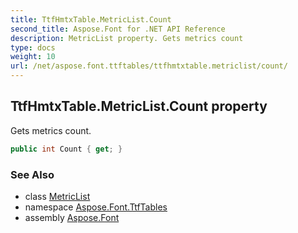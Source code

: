 ```yaml
---
title: TtfHmtxTable.MetricList.Count
second_title: Aspose.Font for .NET API Reference
description: MetricList property. Gets metrics count
type: docs
weight: 10
url: /net/aspose.font.ttftables/ttfhmtxtable.metriclist/count/
---
```

## TtfHmtxTable.MetricList.Count property

Gets metrics count.

```csharp
public int Count { get; }
```

### See Also

* class [MetricList](../)
* namespace [Aspose.Font.TtfTables](../../../aspose.font.ttftables/)
* assembly [Aspose.Font](../../../)


